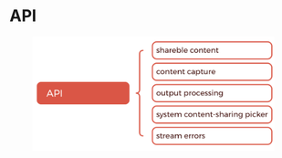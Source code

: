 # API

<figure><img src="../../.gitbook/assets/image (1).png" alt=""><figcaption></figcaption></figure>

##







